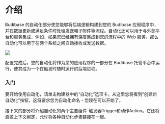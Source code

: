 # 介绍
Budibase 的自动化部分使您能够将后端逻辑构建到您的 Budibase 应用程序中，并在数据更新或满足条件时处理发送电子邮件等流程。自动化还可以用于与外部平台和服务集成，例如，如果您已经拥有深度集成到您的流程中的 Web 服务，那么自动化可以用于在两个系统之间自动接收或发送数据。

![](https://files.readme.io/10923fd-CleanShot_2022-03-08_at_15.35.362x.png)

配置完成后，您的自动化将作为您的应用程序的一部分在 Budibase 托管平台中运行，使其成为一个在触发时随时运行的后端进程。

### 入门
要开始使用自动化，请单击构建器中的“自动化”选项卡，从这里您将看到“创建新自动化”按钮，这将要求您为自动化命名 - 您现在可以开始了。

接下来的部分将介绍自动化的两个主要组件-触发器Trigger和动作Action。它还将涵盖上下文绑定，允许将各种自动化步骤链接在一起。
